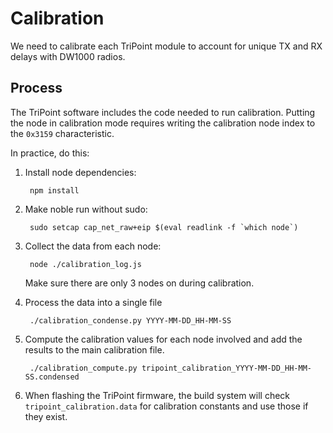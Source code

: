 Calibration
===========

We need to calibrate each TriPoint module to account for unique TX and RX
delays with DW1000 radios.


Process
-------

The TriPoint software includes the code needed to run calibration. Putting
the node in calibration mode requires writing the calibration node index
to the `0x3159` characteristic.

In practice, do this:

1. Install node dependencies:
    
	    npm install

1. Make noble run without sudo:

        sudo setcap cap_net_raw+eip $(eval readlink -f `which node`)

2. Collect the data from each node:

        node ./calibration_log.js

    Make sure there are only 3 nodes on during calibration.

3. Process the data into a single file

        ./calibration_condense.py YYYY-MM-DD_HH-MM-SS

4. Compute the calibration values for each node involved and add the
results to the main calibration file.

        ./calibration_compute.py tripoint_calibration_YYYY-MM-DD_HH-MM-SS.condensed

5. When flashing the TriPoint firmware, the build system will check
`tripoint_calibration.data` for calibration constants and use those
if they exist.

